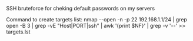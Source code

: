 SSH bruteforce for cheking default passwords on my servers

Command to create targets list:
nmap --open -n -p 22 192.168.1.1/24 | grep open -B 3 | grep -vE "Host|PORT|ssh" | awk '{print $NF}' | grep -v '\-\-' >> targets.lst 
